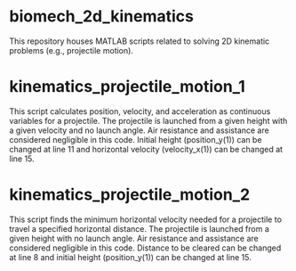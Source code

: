 # biomech_2d_kinematics
This repository houses MATLAB scripts related to solving 2D kinematic problems (e.g., projectile motion). 

# kinematics_projectile_motion_1
This script calculates position, velocity, and acceleration as continuous variables for a projectile. The projectile is launched from a given height with a given velocity and no launch angle. Air resistance and assistance are considered negligible in this code. Initial height (position_y(1)) can be changed at line 11 and horizontal velocity (velocity_x(1)) can be changed at line 15.

# kinematics_projectile_motion_2
This script finds the minimum horizontal velocity needed for a projectile to travel a specified horizontal distance. The projectile is launched from a given height with no launch angle. Air resistance and assistance are considered negligible in this code. Distance to be cleared can be changed at line 8 and initial height (position_y(1)) can be changed at line 15.
